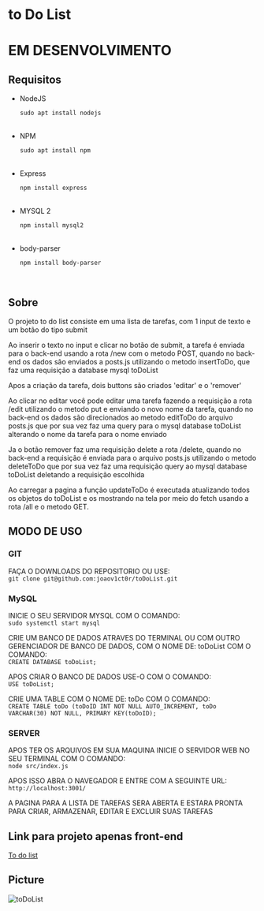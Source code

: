 # to Do List

<h1>EM DESENVOLVIMENTO</h1>

<h2>Requisitos</h2>

<ul>
  <li>NodeJS</li>
  <p><code>sudo apt install nodejs</code></p>
  <br>
  <li>NPM</li>
  <p><code>sudo apt install npm</code></p>
  <br>
  <li>Express</li>
  <p><code>npm install express</code></p>
  <br>
  <li>MYSQL 2</li>
  <p><code>npm install mysql2</code></p>
  <br>
  <li>body-parser</li>
  <p><code>npm install body-parser</code></p>
  <br>
</ul>

<h2>Sobre</h2>

<p>O projeto to do list consiste em uma lista de tarefas, com 1 input de texto e um botão do tipo submit</p>

<p>Ao inserir o texto no input e clicar no botão de submit, a tarefa é enviada para o back-end usando a rota /new com o metodo POST, quando no back-end os dados são enviados a posts.js utilizando o metodo insertToDo, que faz uma requisição a database mysql toDoList</p>

<p>Apos a criação da tarefa, dois buttons são criados 'editar' e o 'remover'</p>

<p>Ao clicar no editar você pode editar uma tarefa fazendo a requisição a rota /edit utilizando o metodo put e enviando o novo nome da tarefa, quando no back-end os dados são direcionados ao metodo editToDo do arquivo posts.js que por sua vez faz uma query para o mysql database toDoList alterando o nome da tarefa para o nome enviado</p>

<p>Ja o botão remover faz uma requisição delete a rota /delete, quando no back-end a requisição é enviada para o arquivo posts.js utilizando o metodo deleteToDo que por sua vez faz uma requisição query ao mysql database toDoList deletando a requisição escolhida</p>

<p>Ao carregar a pagina a função updateToDo é executada atualizando todos os objetos do toDoList e os mostrando na tela por meio do fetch usando a rota /all e o metodo GET.</p>

<h2>MODO DE USO</h2>

<h3>GIT</h3>

<p>FAÇA O DOWNLOADS DO REPOSITORIO OU USE:<br><code>git clone git@github.com:joaov1ct0r/toDoList.git</code></p>

<h3>MySQL</h3>

<p>INICIE O SEU SERVIDOR MYSQL COM O COMANDO:<br><code>sudo systemctl start mysql</code></p>

<p>CRIE UM BANCO DE DADOS ATRAVES DO TERMINAL OU COM OUTRO GERENCIADOR DE BANCO DE DADOS, COM O NOME DE: toDoList COM O COMANDO:<br><code>CREATE DATABASE toDoList;</code></p>

<p>APOS CRIAR O BANCO DE DADOS USE-O COM O COMANDO: <br><code>USE toDoList;</code>

<p>CRIE UMA TABLE COM O NOME DE: toDo COM O COMANDO:<br><code>CREATE TABLE toDo (toDoID INT NOT NULL AUTO_INCREMENT, toDo VARCHAR(30) NOT NULL, PRIMARY KEY(toDoID);</code></p>

<h3>SERVER</h3>

<p>APOS TER OS ARQUIVOS EM SUA MAQUINA INICIE O SERVIDOR WEB NO SEU TERMINAL COM O COMANDO:<br><code>node src/index.js</code></p>

<p>APOS ISSO ABRA O NAVEGADOR E ENTRE COM A SEGUINTE URL:<br><code>http://localhost:3001/</code></p>

<p>A PAGINA PARA A LISTA DE TAREFAS SERA ABERTA E ESTARA PRONTA PARA CRIAR, ARMAZENAR, EDITAR E EXCLUIR SUAS TAREFAS</p>

<h2>Link para projeto apenas front-end</h2>
<a href='https://unruffled-turing-b06ef7.netlify.app/'>To do list</a>

<h2>Picture</h2>

![toDoList](https://user-images.githubusercontent.com/79015823/138046834-cd2142d6-a2a9-457b-a98f-5f18c90bde9f.jpg)
